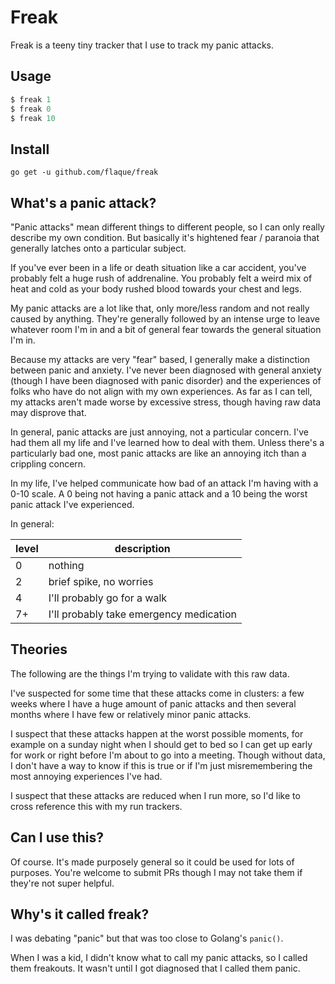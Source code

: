 # Freak

Freak is a teeny tiny tracker that I use to track my panic attacks.

## Usage

```s
$ freak 1
$ freak 0
$ freak 10
```

## Install

```
go get -u github.com/flaque/freak
```

## What's a panic attack?

"Panic attacks" mean different things to different people, so I can only really describe my own condition. But basically it's hightened fear / paranoia that generally latches onto a particular subject.

If you've ever been in a life or death situation like a car accident, you've probably felt a huge rush of addrenaline. You probably felt a weird mix of heat and cold as your body rushed blood towards your chest and legs.

My panic attacks are a lot like that, only more/less random and not really caused by anything. They're generally followed by an intense urge to leave whatever room I'm in and a bit of general fear towards the general situation I'm in.

Because my attacks are very "fear" based, I generally make a distinction between panic and anxiety. I've never been diagnosed with general anxiety (though I have been diagnosed with panic disorder) and the experiences of folks who have do not align with my own experiences. As far as I can tell, my attacks aren't made worse by excessive stress, though having raw data may disprove that.

In general, panic attacks are just annoying, not a particular concern. I've had them all my life and I've learned how to deal with them. Unless there's a particularly bad one, most panic attacks are like an annoying itch than a crippling concern.

In my life, I've helped communicate how bad of an attack I'm having with a 0-10 scale. A 0 being not having a panic attack and a 10 being the worst panic attack I've experienced.

In general:

| level | description                             |
| ----- | --------------------------------------- |
| 0     | nothing                                 |
| 2     | brief spike, no worries                 |
| 4     | I'll probably go for a walk             |
| 7+    | I'll probably take emergency medication |

## Theories

The following are the things I'm trying to validate with this raw data.

I've suspected for some time that these attacks come in clusters: a few weeks where I have a huge amount of panic attacks and then several months where I have few or relatively minor panic attacks.

I suspect that these attacks happen at the worst possible moments, for example on a sunday night when I should get to bed so I can get up early for work or right before I'm about to go into a meeting. Though without data, I don't have a way to know if this is true or if I'm just misremembering the most annoying experiences I've had.

I suspect that these attacks are reduced when I run more, so I'd like to cross reference this with my run trackers.

## Can I use this?

Of course. It's made purposely general so it could be used for lots of purposes. You're welcome to submit PRs though I may not take them if they're not super helpful.

## Why's it called freak?

I was debating "panic" but that was too close to Golang's `panic()`.

When I was a kid, I didn't know what to call my panic attacks, so I called them freakouts. It wasn't until I got diagnosed that I called them panic.
